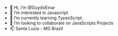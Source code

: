 - 👋 Hi, I’m @GuydoEinar
- 👀 I’m interested in Javascript
- 🌱 I’m currently learning TypesScript.
- 💞️ I’m looking to collaborate on JavaScripts Projects
- 📫 Santa Luzia - MG Brazil

<!---
GuydoEinar/GuydoEinar is a ✨ special ✨ repository because its `README.md` (this file) appears on your GitHub profile.
You can click the Preview link to take a look at your changes.
--->
